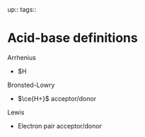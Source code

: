 up:: 
tags:: 

# Acid-base definitions

Arrhenius
- $H

Bronsted-Lowry
- $\ce{H+}$ acceptor/donor

Lewis
- Electron pair acceptor/donor
